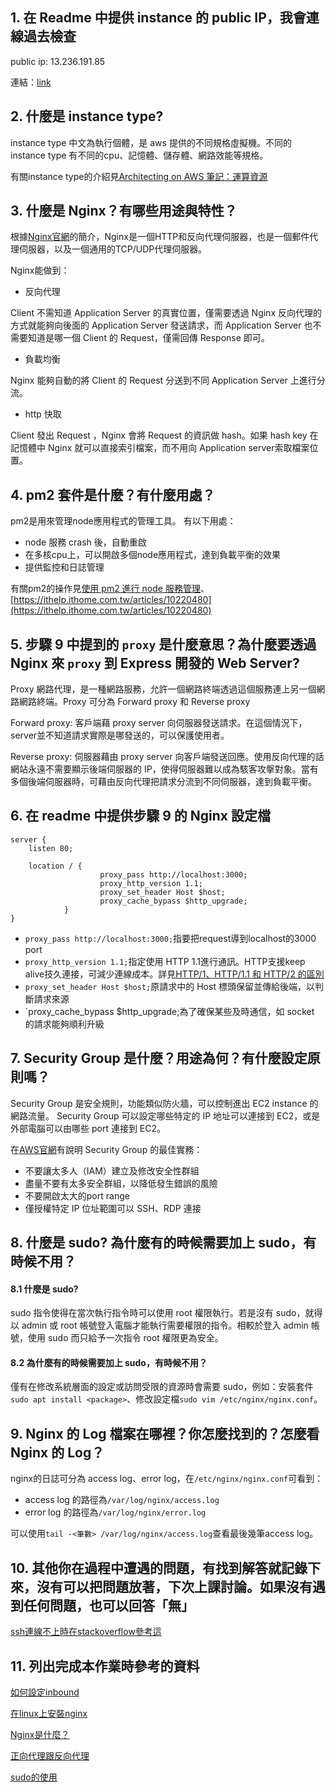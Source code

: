 ## 1. 在 Readme 中提供 instance 的 public IP，我會連線過去檢查

public ip: 13.236.191.85

連結：[link](http://13.236.191.85)

## 2. 什麼是 instance type?

instance type 中文為執行個體，是 aws 提供的不同規格虛擬機。不同的 instance type 有不同的cpu、記憶體、儲存體、網路效能等規格。

有關instance type的介紹見[Architecting on AWS 筆記：運算資源](https://www.cythilya.tw/2022/05/23/architecting-on-aws-compute-service/)
## 3. 什麼是 Nginx？有哪些用途與特性？

根據[Nginx官網](https://nginx.org/en/)的簡介，Nginx是一個HTTP和反向代理伺服器，也是一個郵件代理伺服器，以及一個通用的TCP/UDP代理伺服器。

Nginx能做到：
- 反向代理 

Client 不需知道 Application Server 的真實位置，僅需要透過 Nginx 反向代理的方式就能夠向後面的 Application Server 發送請求，而 Application Server 也不需要知道是哪一個 Client 的 Request，僅需回傳 Response 即可。
- 負載均衡 

Nginx 能夠自動的將 Client 的 Request 分送到不同 Application Server 上進行分流。
- http 快取 

Client 發出 Request ，Nginx 會將 Request 的資訊做 hash。如果 hash key 在記憶體中 Nginx 就可以直接索引檔案，而不用向 Application server索取檔案位置。

## 4. pm2 套件是什麼？有什麼用處？

pm2是用來管理node應用程式的管理工具。
有以下用處：
- node 服務 crash 後，自動重啟
- 在多核cpu上，可以開啟多個node應用程式，達到負載平衡的效果
- 提供監控和日誌管理

有關pm2的操作見[使用 pm2 進行 node 服務管理](https://blog.jsy.tw/2661/pm2-node-service-manager/)、[https://ithelp.ithome.com.tw/articles/10220480](https://ithelp.ithome.com.tw/articles/10220480)
## 5. 步驟 9 中提到的 `proxy` 是什麼意思？為什麼要透過 Nginx 來 `proxy` 到 Express 開發的 Web Server?
Proxy 網路代理，是一種網路服務，允許一個網路終端透過這個服務連上另一個網路網路終端。Proxy 可分為 Forward proxy 和 Reverse proxy

Forward proxy: 客戶端藉 proxy server 向伺服器發送請求。在這個情況下，server並不知道請求實際是哪發送的，可以保護使用者。

Reverse proxy: 伺服器藉由 proxy server 向客戶端發送回應。使用反向代理的話網站永遠不需要顯示後端伺服器的 IP，使得伺服器難以成為駭客攻搫對象。當有多個後端伺服器時，可藉由反向代理把請求分流到不同伺服器，達到負載平衡。
## 6. 在 readme 中提供步驟 9 的 Nginx 設定檔
```
server {
    listen 80;

    location / {
                    proxy_pass http://localhost:3000;
                    proxy_http_version 1.1;
                    proxy_set_header Host $host;
                    proxy_cache_bypass $http_upgrade;
            }
}
```
- `proxy_pass http://localhost:3000;`指要把request導到localhost的3000 port
- `proxy_http_version 1.1;`指定使用 HTTP 1.1進行通訊。HTTP支援keep alive技久連接，可減少連線成本。詳見[HTTP/1、HTTP/1.1 和 HTTP/2 的區別](https://www.explainthis.io/zh-hant/swe/http1.0-http1.1-http2.0-difference)
- `proxy_set_header Host $host;`原請求中的 Host 標頭保留並傳給後端，以判斷請求來源
- `proxy_cache_bypass $http_upgrade;為了確保某些及時通信，如 socket 的請求能夠順利升級
## 7. Security Group 是什麼？用途為何？有什麼設定原則嗎？

Security Group 是安全規則，功能類似防火牆，可以控制進出 EC2 instance 的網路流量。
Security Group 可以設定哪些特定的 IP 地址可以連接到 EC2，或是外部電腦可以由哪些 port 連接到 EC2。

在[AWS官網](https://docs.aws.amazon.com/zh_tw/vpc/latest/userguide/vpc-security-groups.html)有說明 Security Group 的最佳實務： 

- 不要讓太多人（IAM）建立及修改安全性群組
- 盡量不要有太多安全群組，以降低發生錯誤的風險
- 不要開啟太大的port range
- 僅授權特定 IP 位址範圍可以 SSH、RDP 連接

## 8. 什麼是 sudo? 為什麼有的時候需要加上 sudo，有時候不用？

#### 8.1 什麼是 sudo? 

sudo 指令使得在當次執行指令時可以使用 root 權限執行。若是沒有 sudo，就得以 admin 或 root 帳號登入電腦才能執行需要權限的指令。相較於登入 admin 帳號，使用 sudo 而只給予一次指令 root 權限更為安全。
#### 8.2 為什麼有的時候需要加上 sudo，有時候不用？ 

僅有在修改系統層面的設定或訪問受限的資源時會需要 sudo，例如：安裝套件`sudo apt install <package>`、修改設定檔`sudo vim /etc/nginx/nginx.conf`。

## 9. Nginx 的 Log 檔案在哪裡？你怎麼找到的？怎麼看 Nginx 的 Log？ 

nginx的日誌可分為 access log、error log，在`/etc/nginx/nginx.conf`可看到： 
- access log 的路徑為`/var/log/nginx/access.log`
- error log 的路徑為`/var/log/nginx/error.log` 

可以使用`tail -<筆數> /var/log/nginx/access.log`查看最後幾筆access log。

## 10. 其他你在過程中遭遇的問題，有找到解答就記錄下來，沒有可以把問題放著，下次上課討論。如果沒有遇到任何問題，也可以回答「無」

[ssh連線不上時在stackoverflow參考這](https://stackoverflow.com/a/25954437)
## 11. 列出完成本作業時參考的資料

[如何設定inbound](https://stackoverflow.com/questions/70285350/how-to-open-port-80-on-aws-ec2) 

[在linux上安裝nginx](https://medium.com/@B369/在linux-安裝-nginx-web-server-fed26c16a594) 

[Nginx是什麼？](https://www.explainthis.io/zh-hant/swe/why-nginx) 

[正向代理跟反向代理](https://www.jyt0532.com/2019/11/18/proxy-reverse-proxy/) 

[sudo的使用](https://ithelp.ithome.com.tw/m/articles/10220102)

